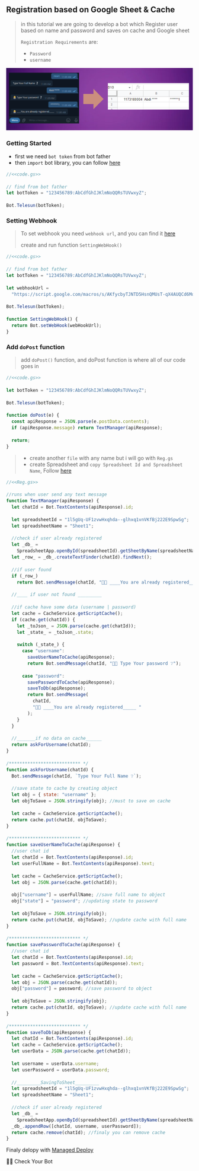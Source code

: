 ## Registration based on Google Sheet & Cache

> in this tutorial we are going to develop a bot which Register user based on name and password and saves on cache and Google sheet
>
> `Registration Requirements` are:
>
> - `Password`
> - `username`

![Connection](../../../assets/example/res.png)

### Getting Started

- first we need `bot token` from bot father
- then `import` bot library, you can follow [here](https://github.com/abdiu34567/telesun.js/blob/main/ImportingLib.md)

```js
//<<code.gs>>

// find from bot father
let botToken = "123456789:AbCdfGhIJKlmNoQQRsTUVwxyZ";

Bot.Telesun(botToken);
```

### Setting Webhook

> To set webhook you need `webhook url`, and you can find it [here](https://github.com/abdiu34567/telesun.js/blob/main/Deployments/First%20Time%20Deployment.md)
>
> create and run function `SettingWebHook()`

```js
//<<code.gs>>

// find from bot father
let botToken = "123456789:AbCdfGhIJKlmNoQQRsTUVwxyZ";

let webhookUrl =
  "https://script.google.com/macros/s/AKfycbyTJNTD5HsnQMUsT-qX4AUQCd6Moex3zyf9cgdmlzly-mPxmlRlaxzt8lKhljq1zr6Ow/exec";

Bot.Telesun(botToken);

function SettingWebHook() {
  return Bot.setWebHook(webHookUrl);
}
```

### Add `doPost` function

> add `doPost()` function, and doPost function is where all of our code goes in

```js
//<<code.gs>>

let botToken = "123456789:AbCdfGhIJKlmNoQQRsTUVwxyZ";

Bot.Telesun(botToken);

function doPost(e) {
  const apiResponse = JSON.parse(e.postData.contents);
  if (apiResponse.message) return TextManager(apiResponse);

  return;
}
```

> - create another `file` with any name but i will go with `Reg.gs`
> - create Spreadsheet and `copy Spreadsheet Id and Spreadsheet Name`, Follow [here](https://github.com/abdiu34567/telesun.js/blob/main/more/CreatSpreadsheet.md)

```js
//<<Reg.gs>>

//runs when user send any text message
function TextManager(apiResponse) {
  let chatId = Bot.TextContents(apiResponse).id;

  let spreadsheetId = "1l5gUq-UF1zvwHxqhda--glhxq1vnVKfBj222E9SpwSg";
  let spreadsheetName = "Sheet1";

  //check if user already registered
  let _db_ =
    SpreadsheetApp.openById(spreadsheetId).getSheetByName(spreadsheetName);
  let _row_ = _db_.createTextFinder(chatId).findNext();

  //if user found
  if (_row_)
    return Bot.sendMessage(chatId, "👩‍💻 ____You are already registered_____ ");

  //____ if user not found _________

  //if cache have some data (username | password)
  let cache = CacheService.getScriptCache();
  if (cache.get(chatId)) {
    let _toJson_ = JSON.parse(cache.get(chatId));
    let _state_ = _toJson_.state;

    switch (_state_) {
      case "username":
        saveUserNameToCache(apiResponse);
        return Bot.sendMessage(chatId, "👩‍💻 Type Your password ❔");

      case "password":
        savePasswordToCache(apiResponse);
        saveToDb(apiResponse);
        return Bot.sendMessage(
          chatId,
          "👩‍💻 ____You are already registered_____ "
        );
    }
  }

  //_______if no data on cache______
  return askForUsername(chatId);
}

/*************************** */
function askForUsername(chatId) {
  Bot.sendMessage(chatId, `Type Your Full Name ❔`);

  //save state to cache by creating object
  let obj = { state: "username" };
  let objToSave = JSON.stringify(obj); //must to save on cache

  let cache = CacheService.getScriptCache();
  return cache.put(chatId, objToSave);
}

/*************************** */
function saveUserNameToCache(apiResponse) {
  //user chat id
  let chatId = Bot.TextContents(apiResponse).id;
  let userFullName = Bot.TextContents(apiResponse).text;

  let cache = CacheService.getScriptCache();
  let obj = JSON.parse(cache.get(chatId));

  obj["username"] = userFullName; //save full name to object
  obj["state"] = "password"; //updating state to password

  let objToSave = JSON.stringify(obj);
  return cache.put(chatId, objToSave); //update cache with full name
}

/*************************** */
function savePasswordToCache(apiResponse) {
  //user chat id
  let chatId = Bot.TextContents(apiResponse).id;
  let password = Bot.TextContents(apiResponse).text;

  let cache = CacheService.getScriptCache();
  let obj = JSON.parse(cache.get(chatId));
  obj["password"] = password; //save password to object

  let objToSave = JSON.stringify(obj);
  return cache.put(chatId, objToSave); //update cache with full name
}

/*************************** */
function saveToDb(apiResponse) {
  let chatId = Bot.TextContents(apiResponse).id;
  let cache = CacheService.getScriptCache();
  let userData = JSON.parse(cache.get(chatId));

  let username = userData.username;
  let userPassword = userData.password;

  //_________SavingToSheet_________
  let spreadsheetId = "1l5gUq-UF1zvwHxqhda--glhxq1vnVKfBj222E9SpwSg";
  let spreadsheetName = "Sheet1";

  //check if user already registered
  let _db_ =
    SpreadsheetApp.openById(spreadsheetId).getSheetByName(spreadsheetName);
  _db_.appendRow([chatId, username, userPassword]);
  return cache.remove(chatId); //finaly you can remove cache
}
```

Finaly delopy with [Managed Deploy](https://github.com/abdiu34567/telesun.js/blob/main/Deployments/Manage%20Deployment.md)

🌟💪 Check Your Bot
